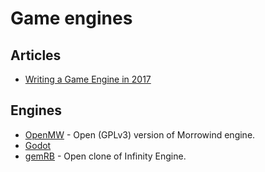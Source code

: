 # Game engines

## Articles

 * [Writing a Game Engine in 2017](http://www.randygaul.net/2017/02/24/writing-a-game-engine-in-2017/)

## Engines

 * [OpenMW](https://openmw.org) - Open (GPLv3) version of Morrowind engine.
 * [Godot](https://godotengine.org)
 * [gemRB](http://www.gemrb.org) - Open clone of Infinity Engine.
